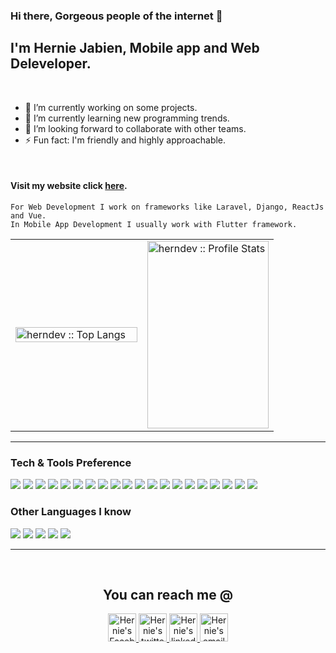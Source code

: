 ### Hi there, Gorgeous people of the internet 👋
## I'm Hernie Jabien, Mobile app and Web Deleveloper.

<!--
**herndev/herndev** is a ✨ _special_ ✨ repository because its `README.md` (this file) appears on your GitHub profile.

Here are some ideas to get you started:
-->

<br />

- 🔭 I’m currently working on some projects.
- 🌱 I’m currently learning new programming trends.
- 👯 I’m looking forward to collaborate with other teams.
- ⚡ Fun fact: I'm friendly and highly approachable.

<br />

#### Visit my website click [here](https://herniedev.codes).
```
For Web Development I work on frameworks like Laravel, Django, ReactJs and Vue.
In Mobile App Development I usually work with Flutter framework.
```
<!--
<p align="center">
    <img width="49%" height="300px" src="https://github-readme-stats.vercel.app/api/top-langs/?username=herndev&langs_count=10&theme=merko&layout=compact" alt="herndev :: Top Langs" />
     <img width="49%" height="300px" bg-color="black" src="https://github-readme-stats.vercel.app/api?username=herndev&show_icons=true&theme=merko" alt="herndev :: Profile Stats" />
</p>
-->

<table border="0">
 <tr>
    <td width="49%">
        <img width="100%" src="https://github-readme-stats.vercel.app/api/top-langs/?username=herndev&langs_count=10&theme=merko&layout=compact" alt="herndev :: Top Langs" />
     </td>
    <td width="49%">
        <img width="100%" height="300" src="https://github-readme-stats.vercel.app/api?username=herndev&show_icons=true&theme=merko" alt="herndev :: Profile Stats" />
    </td>
 </tr>
</table>

---
### Tech & Tools Preference

<img src = "https://img.shields.io/badge/-HTML5-E34F26?style=flat&logo=html5&logoColor=white"> <img src = "https://img.shields.io/badge/-CSS3-1572B6?style=flat&logo=css3&logoColor=white">
<img src="https://img.shields.io/badge/-Bootstrap-563D7C?style=flat&logo=bootstrap&logoColor=white">
<img src="https://img.shields.io/badge/-JavaScript-eed718?style=flat&logo=javascript&logoColor=ffffff">
<img src="https://img.shields.io/badge/-Sass-cc6699?style=flat&logo=sass&logoColor=ffffff">
<img src="https://img.shields.io/badge/-React-000000?style=flat&logo=react&logoColor=00c8ff">
<img src="https://img.shields.io/badge/-MongoDB-4DB33D?style=flat&logo=mongodb&logoColor=FFFFFF">
<img src="https://img.shields.io/badge/-MySQL-F29111?style=flat&logo=mysql&logoColor=FFFFFF">
<img src="https://img.shields.io/badge/-Express.js-787878?style=flat">
<img src="https://img.shields.io/badge/-Node.js-3C873A?style=flat&logo=Node.js&logoColor=white">
<img src="https://img.shields.io/badge/-Firebase-FFA611?style=flat&logo=firebase&logoColor=FFFFFF">
<img src="http://img.shields.io/badge/-Google%20Cloud%20Platform-4285F4?style=flat&logo=google%20cloud&logoColor=white">
<img src="https://img.shields.io/badge/-Progressive Web Apps-5A0FC8?style=flat">
<img src="http://img.shields.io/badge/-Git-F1502F?style=flat&logo=git&logoColor=FFFFFF">
<img src="http://img.shields.io/badge/-Github-000000?style=flat&logo=github&logoColor=FFFFFF">
<img src="http://img.shields.io/badge/-VS%20Code-007ACC?style=flat&logo=visual%20studio%20code&logoColor=white">
<img src="http://img.shields.io/badge/-Heroku-430098?style=flat&logo=heroku&logoColor=white">
<img src="https://img.shields.io/badge/-Flutter-blue">
<img src="https://img.shields.io/badge/-FileZilla-red">
<img src="https://img.shields.io/badge/-VUE-yellowgreen">


### Other Languages I know
<img src="http://img.shields.io/badge/-Java-F89820?style=flat&logo=java&logoColor=white"> <img src="https://img.shields.io/badge/-C%20&%20C++-659ad2?style=flat&logo=c%2B%2B&logoColor=ffffff"> <img src="https://img.shields.io/badge/-Python-black?style=flat&logo=python&logoColor=white"> <img src="https://img.shields.io/badge/-Dart-blue"> <img src="https://img.shields.io/badge/-PHP-red"> 

---

<br />

<h2 align="center">You can reach me @</h2>
<p align="center">
  <a href="https://facebook.com/dota500">
    <img src="https://upload.wikimedia.org/wikipedia/commons/thumb/5/51/Facebook_f_logo_%282019%29.svg/1200px-Facebook_f_logo_%282019%29.svg.png" alt="Hernie's Facebook" height="45" width="45">
  </a>

  <a href="https://twitter.com/herndev">
    <img src="https://cdn4.iconfinder.com/data/icons/social-media-icons-the-circle-set/48/twitter_circle-512.png" alt="Hernie's twitter" height="45" width="45">
  </a>
   
  <a href="https://www.linkedin.com/in/hernie-jabien-6694aa155/">
    <img src="https://cdn4.iconfinder.com/data/icons/social-messaging-ui-color-shapes-2-free/128/social-linkedin-circle-512.png" alt="Hernie's linkedin" height="45" width="45">
  </a>
   
  <a href="mailto:herniejabien45@gmail.com">
    <img src="https://cdn2.iconfinder.com/data/icons/social-icons-circular-color/512/gmail-512.png" alt="Hernie's email" height="45" width="45">
  </a>
</p>

